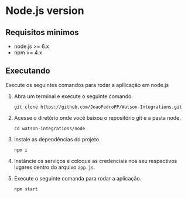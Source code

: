 # Node.js version

## Requisitos minimos

- node.js >= 6.x
- npm >= 4.x

## Executando

Execute os seguintes comandos para rodar a apllicação em node.js

1. Abra um terminal e execute o seguinte comando.

    `git clone https://github.com/JoaoPedroPP/Watson-Integrations.git`

2. Acesse o diretório onde você baixou o repositório git e a pasta node.

    `cd watson-integrations/node`

3. Instale as dependências do projeto.

    `npm i`

4. Instâncie os serviços e coloque as credenciais nos seu respectivos lugares dentro do arquivo `app.js`.

5. Execute o seguinte comanda para rodar a aplicação.

    `npm start`